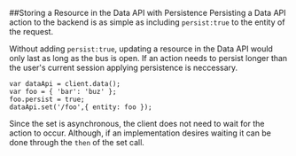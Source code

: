##Storing a Resource in the Data API with Persistence
Persisting a Data API action to the backend is as simple as including `persist:true` to the entity of the request.

Without adding `persist:true`, updating a resource in the Data API would only last as long as the bus is open. If an
action needs to persist longer than the user's current session applying persistence is neccessary.

```
var dataApi = client.data();
var foo = { 'bar': 'buz' };
foo.persist = true;
dataApi.set('/foo',{ entity: foo });
```

Since the set is asynchronous, the client does not need to wait for the action to occur. Although, if an implementation
desires waiting it can be done through the `then` of the set call.
